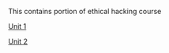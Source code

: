 This contains portion of ethical hacking course 

<a href="http://ganeshtiwari.me/semester6/ethicalhacking/unit_1">Unit 1</a>

<a href="http://ganeshtiwari.me/semester6/ethicalhacking/unit_2">Unit 2</a>

